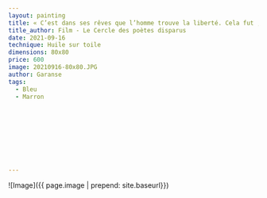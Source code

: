 ```yaml
---
layout: painting
title: « C’est dans ses rêves que l’homme trouve la liberté. Cela fut , est, et restera la vérité. »    
title_author: Film - Le Cercle des poètes disparus                                                          
date: 2021-09-16
technique: Huile sur toile 
dimensions: 80x80
price: 600
image: 20210916-80x80.JPG
author: Garanse
tags:
  - Bleu
  - Marron
  
  
  
  
  
  
  
  
  
---
```

![Image]({{ page.image | prepend: site.baseurl}})

